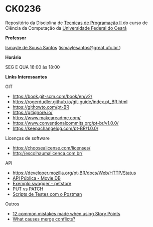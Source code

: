 # CK0236
Repositório da Disciplina de <a href = "https://cc.ufc.br/curso/matriz-curricular/?cod=CK0236"> Técnicas de Programação II </a> do curso de Ciência da Computação da <a href = "http://www.ufc.br/">Universidade Federal do Ceará </a>

<strong>Professor</strong>
<p><a href="https://sites.google.com/site/ismaylesantos/">Ismayle de Sousa Santos</a>  (<a href = "mailto: ismaylesantos@great.ufc.br">ismaylesantos@great.ufc.br </a>)</p>

<strong>Hor&aacute;rio</strong>
<p>SEG E QUA 16:00 &agrave;s 18:00</p>

<strong>Links Interessantes</strong></p>
<p>GIT</p>
<ul>
<li><span class="fontstyle0"><a href="https://book.git-scm.com/book/en/v2/">https://book.git-scm.com/book/en/v2/</a></span></li>
<li><a href="https://rogerdudler.github.io/git-guide/index.pt_BR.html">https://rogerdudler.github.io/git-guide/index.pt_BR.html</a></li>
<li><a href="https://githowto.com/pt-BR">https://githowto.com/pt-BR</a></li>
<li><a href="https://gitignore.io/">https://gitignore.io/</a></li>
<li><a href="https://www.makeareadme.com/">https://www.makeareadme.com/</a></li>
<li><a href="https://www.conventionalcommits.org/pt-br/v1.0.0/">https://www.conventionalcommits.org/pt-br/v1.0.0/</a></li>
<li><a href="https://keepachangelog.com/pt-BR/1.0.0/">https://keepachangelog.com/pt-BR/1.0.0/</a></li>
</ul>

<p>Licen&ccedil;as de software</p>
<ul>
<li><a href="https://choosealicense.com/licenses/">https://choosealicense.com/licenses/</a></li>
<li><a href="http://escolhaumalicenca.com.br/">http://escolhaumalicenca.com.br/</a></li>
</ul>

<p>API</p>
<ul>
<li><a href="https://developer.mozilla.org/pt-BR/docs/Web/HTTP/Status">https://developer.mozilla.org/pt-BR/docs/Web/HTTP/Status</a></li>
<li><a href="https://www.themoviedb.org/">API Pública - Movie DB</a></li>
<li><a href="https://petstore.swagger.io/">Exemplo swagger - petstore</a></li>  
<li><a href="https://medium.com/@gabrielrufinoo/put-vs-patch-pare-de-agora-escolher-errado-533b8c6058d9">PUT vs PATCH</a></li>  
<li><a href="https://learning.postman.com/docs/writing-scripts/test-scripts/">Scripts de Testes com o Postman</a></li> 
</ul>

<p>Outros</p>
<ul>
<li><a href="https://medium.com/serious-scrum/12-common-mistakes-made-when-using-story-points-f0bb9212d2f7">12 common mistakes made when using Story Points</a></li><li><a href="https://dl.acm.org/doi/10.1145/3422392.3422440">What causes merge conflicts?</a></li>
</ul>
